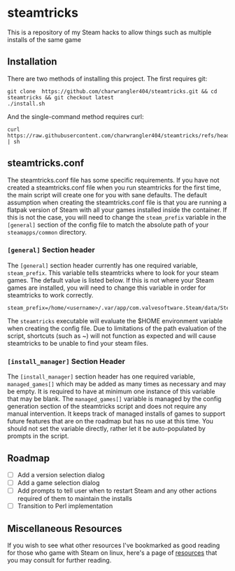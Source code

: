 # steamtricks
This is a repository of my Steam hacks to allow things such as multiple installs of the same game

## Installation

There are two methods of installing this project. The first requires git:

    git clone  https://github.com/charwrangler404/steamtricks.git && cd steamtricks && git checkout latest
    ./install.sh

And the single-command method requires curl:

    curl https://raw.githubusercontent.com/charwrangler404/steamtricks/refs/heads/main/webinstall.sh | sh

## steamtricks.conf

The steamtricks.conf file has some specific requirements. If you have not created a steamtricks.conf file when you run steamtricks for the first time, the 
main script will create one for you with sane defaults. The default assumption when creating the steamtricks.conf file is that you are running a flatpak 
version of Steam with all your games installed inside the container. If this is not the case, you will need to change the `steam_prefix` variable in the
`[general]` section of the config file to match the absolute path of your `steamapps/common` directory.

### `[general]` Section header

The `[general]` section header currently has one required variable, `steam_prefix`. This variable tells steamtricks where to look for your steam games.
The default value is listed below. If this is not where your Steam games are installed, you will need to change this variable in order for steamtricks to
work correctly.

    steam_prefix=/home/<username>/.var/app/com.valvesoftware.Steam/data/Steam/steamapps/common

The `steamtricks` executable will evaluate the $HOME environment variable when creating the config file. Due to limitations of the path evaluation of the script,
shortcuts (such as ~) will not function as expected and will cause steamtricks to be unable to find your steam files.

### `[install_manager]` Section Header

The `[install_manager]` section header has one required variable, `managed_games[]` which may be added as many times as necessary and may be empty. It is 
required to have at minimum one instance of this variable that may be blank. The `managed_games[]` variable is managed by the config generation section of the
steamtricks script and does not require any manual intervention. It keeps track of managed installs of games to support future features that are on the roadmap
but has no use at this time. You should not set the variable directly, rather let it be auto-populated by prompts in the script.

## Roadmap

- [ ] Add a version selection dialog
- [ ] Add a game selection dialog
- [ ] Add prompts to tell user when to restart Steam and any other actions required of them to maintain the installs
- [ ] Transition to Perl implementation

## Miscellaneous Resources

If you wish to see what other resources I've bookmarked as good reading for those who game with Steam on linux, here's a page of [resources](resources.md) that 
you may consult for further reading.